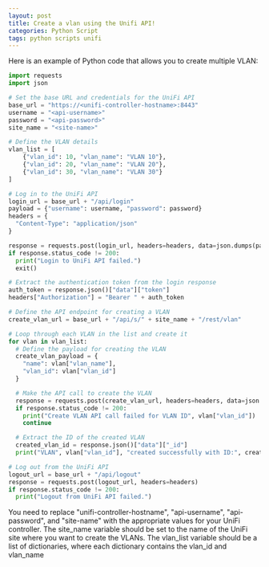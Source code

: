 ```yaml
---
layout: post
title: Create a vlan using the Unifi API!
categories: Python Script
tags: python scripts unifi
---
```


Here is an example of Python code that allows you to create multiple VLAN:

```python
import requests
import json

# Set the base URL and credentials for the UniFi API
base_url = "https://<unifi-controller-hostname>:8443"
username = "<api-username>"
password = "<api-password>"
site_name = "<site-name>"

# Define the VLAN details
vlan_list = [
    {"vlan_id": 10, "vlan_name": "VLAN 10"},
    {"vlan_id": 20, "vlan_name": "VLAN 20"},
    {"vlan_id": 30, "vlan_name": "VLAN 30"}
]

# Log in to the UniFi API
login_url = base_url + "/api/login"
payload = {"username": username, "password": password}
headers = {
  "Content-Type": "application/json"
}

response = requests.post(login_url, headers=headers, data=json.dumps(payload))
if response.status_code != 200:
  print("Login to UniFi API failed.")
  exit()

# Extract the authentication token from the login response
auth_token = response.json()["data"]["token"]
headers["Authorization"] = "Bearer " + auth_token

# Define the API endpoint for creating a VLAN
create_vlan_url = base_url + "/api/s/" + site_name + "/rest/vlan"

# Loop through each VLAN in the list and create it
for vlan in vlan_list:
  # Define the payload for creating the VLAN
  create_vlan_payload = {
    "name": vlan["vlan_name"],
    "vlan_id": vlan["vlan_id"]
  }

  # Make the API call to create the VLAN
  response = requests.post(create_vlan_url, headers=headers, data=json.dumps(create_vlan_payload))
  if response.status_code != 200:
    print("Create VLAN API call failed for VLAN ID", vlan["vlan_id"])
    continue

  # Extract the ID of the created VLAN
  created_vlan_id = response.json()["data"]["_id"]
  print("VLAN", vlan["vlan_id"], "created successfully with ID:", created_vlan_id)

# Log out from the UniFi API
logout_url = base_url + "/api/logout"
response = requests.post(logout_url, headers=headers)
if response.status_code != 200:
  print("Logout from UniFi API failed.")

```

You need to replace "unifi-controller-hostname", "api-username", "api-password", and "site-name" with the appropriate values for your UniFi controller. 
The site_name variable should be set to the name of the UniFi site where you want to create the VLANs. The vlan_list variable should be a list of dictionaries, where each dictionary contains the vlan_id and vlan_name